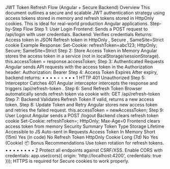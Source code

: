 JWT Token Refresh Flow (Angular + Secure Backend)
 Overview
This document outlines a secure and scalable JWT authentication strategy using access tokens stored in
memory and refresh tokens stored in HttpOnly cookies. This is ideal for real-world production Angular
applications.
 Step-by-Step Flow
 Step 1: User Login
Frontend: Sends a POST request to /api/login with user credentials.
Backend:
Verifies credentials
Returns:
Access token in JSON
Refresh token in HttpOnly , Secure , SameSite=Strict cookie
Example Response: 
Set-Cookie: refreshToken=abc123; HttpOnly; Secure; SameSite=Strict
 Step 2: Store Access Token in Memory
Angular stores the access token in a service (not in localStorage/sessionStorage). 
this.accessToken = response.accessToken;
 Step 3: Authenticated Requests
Angular sends API requests with the access token in the Authorization header: 
Authorization: Bearer <accessToken>
 Step 4: Access Token Expires
After expiry, backend returns: 
• 
• 
• 
• 
◦ 
◦ 
• 
• 
• 
1
HTTP 401 Unauthorized
 Step 5: Interceptor Catches 401
Angular interceptor intercepts the response and triggers /api/refresh-token .
 Step 6: Send Refresh Token
Browser automatically sends refresh token via cookie with: 
GET /api/refresh-token
 Step 7: Backend Validates Refresh Token
If valid, returns a new access token.
 Step 8: Update Token and Retry
Angular stores new access token and retries the failed request. 
this.accessToken = newAccessToken;
 Step 9: User Logout
Angular sends a POST /logout
Backend clears refresh token cookie 
Set-Cookie: refreshToken=; HttpOnly; Max-Age=0
Frontend clears access token from memory
 Security Summary
Token Type Storage Lifetime Accessible to JS Auto-sent in Requests
Access Token In Memory Short (15m) Yes (in code) No
Refresh Token HttpOnly Cookie Long (7d) No Yes (Cookie)
📦 Bonus Recommendations
Use token rotation for refresh tokens.
• 
• 
• 
• 
• 
• 
• 
• 
2
Protect all endpoints against CSRF/XSS.
Enable CORS with credentials: 
app.use(cors({ origin: 'http://localhost:4200', credentials: true }));
HTTPS is required for Secure cookies to work properly.